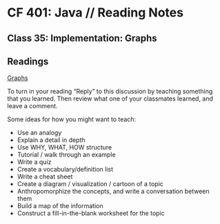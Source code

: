 # CF 401: Java // Reading Notes

## Class 35: Implementation: Graphs

## Readings

[Graphs](https://codefellows.github.io/common_curriculum/data_structures_and_algorithms/Code_401/class-35/resources/graphs.html)

To turn in your reading “Reply” to this discussion by teaching something that you learned. Then review what one of your classmates learned, and leave a comment.

Some ideas for how you might want to teach:

* Use an analogy
* Explain a detail in depth
* Use WHY, WHAT, HOW structure
* Tutorial / walk through an example
* Write a quiz
* Create a vocabulary/definition list
* Write a cheat sheet
* Create a diagram / visualization / cartoon of a topic
* Anthropomorphize the concepts, and write a conversation between them
* Build a map of the information
* Construct a fill-in-the-blank worksheet for the topic

